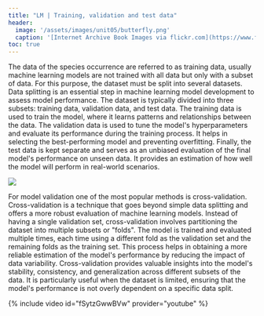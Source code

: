 ```yaml
---
title: "LM | Training, validation and test data"
header:
  image: '/assets/images/unit05/butterfly.png'
  caption: '[Internet Archive Book Images via flickr.com](https://www.flickr.com/photos/internetarchivebookimages/page7) [public domain](https://creativecommons.org/publicdomain/zero/1.0/){:target="_blank"}'
toc: true
---
```


The data of the species occurrence are referred to as training data, usually machine learning models are not trained with all data but only with a subset of data. For this purpose, the dataset must be split into several datasets.
Data splitting is an essential step in machine learning model development to assess model performance. The dataset is typically divided into three subsets: training data, validation data, and test data. The training data is used to train the model, where it learns patterns and relationships between the data. The validation data is used to tune the model's hyperparameters and evaluate its performance during the training process. It helps in selecting the best-performing model and preventing overfitting. Finally, the test data is kept separate and serves as an unbiased evaluation of the final model's performance on unseen data. It provides an estimation of how well the model will perform in real-world scenarios.

![](https://assets-global.website-files.com/5d7b77b063a9066d83e1209c/61568656a13218cdde7f6166_training-data-validation-test.png)

For model validation one of the most popular methods is cross-validation. Cross-validation is a technique that goes beyond simple data splitting and offers a more robust evaluation of machine learning models. Instead of having a single validation set, cross-validation involves partitioning the dataset into multiple subsets or "folds". The model is trained and evaluated multiple times, each time using a different fold as the validation set and the remaining folds as the training set. This process helps in obtaining a more reliable estimation of the model's performance by reducing the impact of data variability. Cross-validation provides valuable insights into the model's stability, consistency, and generalization across different subsets of the data. It is particularly useful when the dataset is limited, ensuring that the model's performance is not overly dependent on a specific data split.





{% include video id="fSytzGwwBVw" provider="youtube" %}

